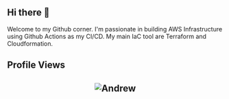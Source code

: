 ## Hi there 👋
Welcome to my Github corner. I'm passionate in building AWS Infrastructure using Github Actions as my CI/CD. My main IaC tool are Terraform and Cloudformation.

## Profile Views

<h2 align="center"> <img src="https://komarev.com/ghpvc/?username=AE86trueno" alt="Andrew" /> <h2>


<!--
**AE86Trueno/AE86Trueno** is a ✨ _special_ ✨ repository because its `README.md` (this file) appears on your GitHub profile.

Here are some ideas to get you started:

- 🔭 I’m currently working on ...
- 🌱 I’m currently learning ...
- 👯 I’m looking to collaborate on ...
- 🤔 I’m looking for help with ...
- 💬 Ask me about ...
- 📫 How to reach me: ...
- 😄 Pronouns: ...
- ⚡ Fun fact: ...
-->
